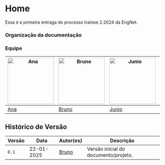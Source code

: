 # Home

Essa é a primeira entraga do processo trainee 2.2024 da EngNet.

### Organização da documentação




### Equipe

| <a href="https://github.com/nanabridge" target="_blank"><img src="https://avatars.githubusercontent.com/u/195703004?v=4" alt="Ana" width="150" /></a> | <a href="https://github.com/brunobreis" target="_blank"><img src="https://avatars.githubusercontent.com/u/62809606?v=4" alt="Bruno" width="150" /></a> | <a href="https://github.com/Juniossilva173" target="_blank"><img src="https://avatars.githubusercontent.com/u/195664571?v=4" alt="Junio" width="150" /></a> | <a href="https://github.com/talesrg" target="_blank"><img src="https://avatars.githubusercontent.com/u/70861660?v=4" alt="Tales" width="150" /></a> |
|--------------------------------------------------------------------------------------------------------------------------|---------------------------------------------------------------------------------------------------------------------------|---------------------------------------------------------------------------------------------------------------------------|---------------------------------------------------------------------------------------------------------------------------|
| [Ana](https://github.com/nanabridge)                                                                                     | [Bruno](https://github.com/brunobreis)                                                                                     | [Junio](https://github.com/Juniossilva173)                                                                                 | [Tales](https://github.com/talesrg)                                                                                       |


## Histórico de Versão

| Versão   | Data       | Autor(es)                                  | Descrição                                                                                   |
|----------|------------|--------------------------------------------|---------------------------------------------------------------------------------------------|
| `0.1`    | 22-01-2025 | [Bruno](https://github.com/brunobreis)     | Versão inicial do documento/projeto.                                                        |